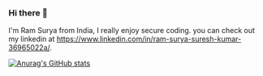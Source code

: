 ### Hi there 👋

I'm Ram Surya from India, I really enjoy secure coding. you can check out my linkedin at https://www.linkedin.com/in/ram-surya-suresh-kumar-36965022a/.

[![Anurag's GitHub stats](https://github-readme-stats.vercel.app/api?username=R4mSurya)](https://github.com/anuraghazra/github-readme-stats)

